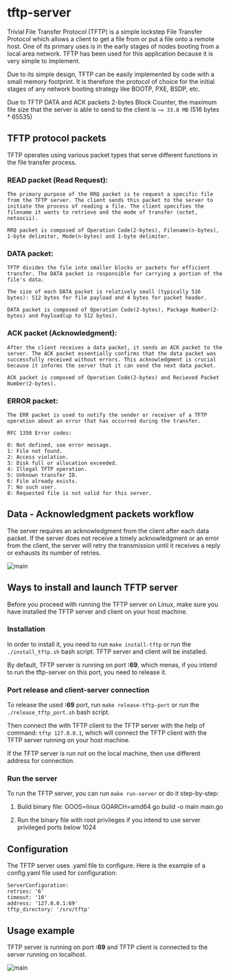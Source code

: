 # tftp-server

Trivial File Transfer Protocol (TFTP) is a simple lockstep File Transfer Protocol which allows a client to get a file from or put a file onto a remote host. One of its primary uses is in the early stages of nodes booting from a local area network. TFTP has been used for this application because it is very simple to implement.

Due to its simple design, TFTP can be easily implemented by code with a small memory footprint. It is therefore the protocol of choice for the initial stages of any network booting strategy like BOOTP, PXE, BSDP, etc.

Due to TFTP DATA and ACK packets 2-bytes Block Counter, the maximum file size that the server is able to send to the client is `~= 33.8 MB` (516 bytes * 65535)

## TFTP protocol packets

TFTP operates using various packet types that serve different functions in the file transfer process.

### READ packet (Read Request):

    The primary purpose of the RRQ packet is to request a specific file from the TFTP server. The client sends this packet to the server to initiate the process of reading a file. The client specifies the filename it wants to retrieve and the mode of transfer (octet, netascii).

    RRQ packet is composed of Operation Code(2-bytes), Filename(n-bytes), 1-byte delimiter, Mode(n-bytes) and 1-byte delimiter.

### DATA packet:

    TFTP divides the file into smaller blocks or packets for efficient transfer. The DATA packet is responsible for carrying a portion of the file's data.

    The size of each DATA packet is relatively small (typically 516 bytes): 512 bytes for file payload and 4 bytes for packet header.

    DATA packet is composed of Operation Code(2-bytes), Package Number(2-bytes) and Payload(up to 512 bytes).

### ACK packet (Acknowledgment):

    After the client receives a data packet, it sends an ACK packet to the server. The ACK packet essentially confirms that the data packet was successfully received without errors. This acknowledgment is crucial because it informs the server that it can send the next data packet.

    ACK packet is composed of Operation Code(2-bytes) and Recieved Packet Number(2-bytes).

### ERROR packet:

    The ERR packet is used to notify the sender or receiver of a TFTP operation about an error that has occurred during the transfer.

    RFC 1350 Error codes:
    
    0: Not defined, see error message.
    1: File not found.
    2: Access violation.
    3: Disk full or allocation exceeded.
    4: Illegal TFTP operation.
    5: Unknown transfer ID.
    6: File already exists.
    7: No such user.
    8: Requested file is not valid for this server.

## Data - Acknowledgment packets workflow

The server requires an acknowledgment from the client after each data
packet. If the server does not receive a timely acknowledgment or an error
from the client, the server will retry the transmission until it receives a reply
or exhausts its number of retries.

![main](https://i.imgur.com/qiFnofN.png)

## Ways to install and launch TFTP server

Before you proceed with running the TFTP server on Linux, make sure you have installed the TFTP server and client on your host machine.

### Installation
In order to install it, you need to run `make install-tftp` or run the `./install_tftp.sh` bash script. TFTP server and client will be installed.

By default, TFTP server is running on port **:69**, which menas, if you intend to run the tftp-server on this port, you need to release it.


### Port release and client-server connection
To release the used **:69** port, run `make release-tftp-port` or run the `./release_tftp_port.sh` bash script.

Then connect the with TFTP client to the TFTP server with the help of command: `tftp 127.0.0.1`, which will connect the TFTP client with the TFTP server running on your host machine.

If the TFTP server is run not on the local machine, then use different address for connection.


### Run the server
To run the TFTP server, you can run `make run-server` or do it step-by-step:

1) Build binary file: GOOS=linux GOARCH=amd64 go build -o main main.go

2) Run the binary file with root privileges if you intend to use server privileged ports below 1024


## Configuration

The TFTP server uses .yaml file to configure. Here is the example of a config.yaml file used for configuration:

    ServerConfiguration:
    retries: '6'
    timeout: '10'
    address: '127.0.0.1:69'
    tftp_directory: '/srv/tftp'

## Usage example

TFTP server is running on port **:69** and TFTP client is connected to the server running on localhost.

![main](https://i.imgur.com/QoDenCW.png)